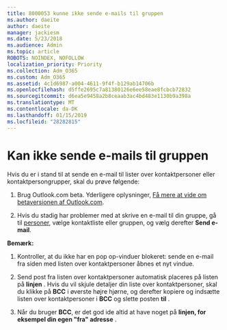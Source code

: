 ```yaml
---
title: 8000053 kunne ikke sende e-mails til gruppen
ms.author: daeite
author: daeite
manager: jackiesm
ms.date: 5/23/2018
ms.audience: Admin
ms.topic: article
ROBOTS: NOINDEX, NOFOLLOW
localization_priority: Priority
ms.collection: Adm_O365
ms.custom: Adm_O365
ms.assetid: 4c1d6987-a004-4611-9f4f-b129ab14706b
ms.openlocfilehash: d5ffe2695c7a81380126e6ee58eae8fcbcb72832
ms.sourcegitcommit: d6ea5e9458a2b8ceaab3ac4bd483e1130b9a398a
ms.translationtype: MT
ms.contentlocale: da-DK
ms.lasthandoff: 01/15/2019
ms.locfileid: "28282815"
---
```

# <a name="unable-to-send-group-emails"></a>Kan ikke sende e-mails til gruppen

Hvis du er i stand til at sende en e-mail til lister over kontaktpersoner eller kontaktpersongrupper, skal du prøve følgende:
  
1. Brug Outlook.com beta. Yderligere oplysninger, [Få mere at vide om betaversionen af Outlook.com](https://support.office.com/article/e2261c7f-d413-4084-8f22-21282f42d8cf).
    
2. Hvis du stadig har problemer med at skrive en e-mail til din gruppe, gå til [personer](https://outlook.live.com/people/), vælge kontaktliste eller gruppen, og vælg derefter **Send e-mail**.
    
 **Bemærk:**
  
1. Kontroller, at du ikke har en pop op-vinduer blokeret: sende en e-mail fra siden med listen over kontaktpersoner åbnes et nyt vindue.
    
2. Send post fra listen over kontaktpersoner automatisk placeres på listen på **linjen** . Hvis du vil skjule detaljer din liste over kontaktpersoner, skal du klikke på **BCC** i øverste højre hjørne, og derefter kopiere og indsætte listen over kontaktpersoner i **BCC** og slette posten **til** . 
    
3. Når du bruger **BCC**, er det god ide altid at have noget på **linjen, for eksempel din egen "fra" adresse** . 
    

